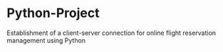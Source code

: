 # Python-Project 
Establishment of a client-server connection for online flight reservation management using Python
